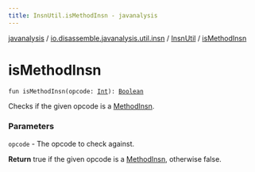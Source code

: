 ```yaml
---
title: InsnUtil.isMethodInsn - javanalysis
---
```


[javanalysis](../../index.html) / [io.disassemble.javanalysis.util.insn](../index.html) / [InsnUtil](index.html) / [isMethodInsn](./is-method-insn.html)

# isMethodInsn

`fun isMethodInsn(opcode: `[`Int`](https://kotlinlang.org/api/latest/jvm/stdlib/kotlin/-int/index.html)`): `[`Boolean`](https://kotlinlang.org/api/latest/jvm/stdlib/kotlin/-boolean/index.html)

Checks if the given opcode is a [MethodInsn](../../io.disassemble.javanalysis.insn/-method-insn/index.html).

### Parameters

`opcode` - The opcode to check against.

**Return**
true if the given opcode is a [MethodInsn](../../io.disassemble.javanalysis.insn/-method-insn/index.html), otherwise false.

